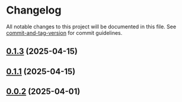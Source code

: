 # Changelog

All notable changes to this project will be documented in this file. See [commit-and-tag-version](https://github.com/absolute-version/commit-and-tag-version) for commit guidelines.

## [0.1.3](https://github.com/awslabs/run-model-context-protocol-servers-with-aws-lambda/compare/v0.1.2...v0.1.3) (2025-04-15)

## [0.1.1](https://github.com/awslabs/run-model-context-protocol-servers-with-aws-lambda/compare/v0.1.0...v0.1.1) (2025-04-15)

## [0.0.2](https://github.com/awslabs/run-model-context-protocol-servers-with-aws-lambda/compare/v0.0.1...v0.0.2) (2025-04-01)
